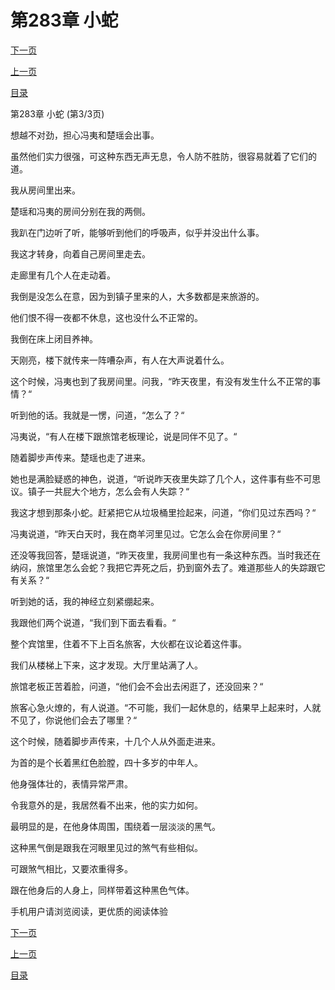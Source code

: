 <h1>第283章    小蛇</h1>
            <div><p><a href="./0849_%E7%AC%AC284%E7%AB%A0_%E7%BE%8A%E7%9A%AE.md">下一页</a></p><p><a href="./0847_%E7%AC%AC283%E7%AB%A0_%E5%B0%8F%E8%9B%87.md">上一页</a></p><p><a href="../">目录</a></p></div>
            <div><p>第283章    小蛇 (第3/3页)</p><p>想越不对劲，担心冯夷和楚瑶会出事。</p><p>虽然他们实力很强，可这种东西无声无息，令人防不胜防，很容易就着了它们的道。</p><p>我从房间里出来。</p><p>楚瑶和冯夷的房间分别在我的两侧。</p><p>我趴在门边听了听，能够听到他们的呼吸声，似乎并没出什么事。</p><p>我这才转身，向着自己房间里走去。</p><p>走廊里有几个人在走动着。</p><p>我倒是没怎么在意，因为到镇子里来的人，大多数都是来旅游的。</p><p>他们恨不得一夜都不休息，这也没什么不正常的。</p><p>我倒在床上闭目养神。</p><p>天刚亮，楼下就传来一阵嘈杂声，有人在大声说着什么。</p><p>这个时候，冯夷也到了我房间里。问我，“昨天夜里，有没有发生什么不正常的事情？“</p><p>听到他的话。我就是一愣，问道，“怎么了？“</p><p>冯夷说，“有人在楼下跟旅馆老板理论，说是同伴不见了。“</p><p>随着脚步声传来。楚瑶也走了进来。</p><p>她也是满脸疑惑的神色，说道，“听说昨天夜里失踪了几个人，这件事有些不可思议。镇子一共屁大个地方，怎么会有人失踪？“</p><p>我这才想到那条小蛇。赶紧把它从垃圾桶里捡起来，问道，“你们见过东西吗？“</p><p>冯夷说道，“昨天白天时，我在商羊河里见过。它怎么会在你房间里？“</p><p>还没等我回答，楚瑶说道，“昨天夜里，我房间里也有一条这种东西。当时我还在纳闷，旅馆里怎么会蛇？我把它弄死之后，扔到窗外去了。难道那些人的失踪跟它有关系？“</p><p>听到她的话，我的神经立刻紧绷起来。</p><p>我跟他们两个说道，“我们到下面去看看。“</p><p>整个宾馆里，住着不下上百名旅客，大伙都在议论着这件事。</p><p>我们从楼梯上下来，这才发现。大厅里站满了人。</p><p>旅馆老板正苦着脸，问道，“他们会不会出去闲逛了，还没回来？“</p><p>旅客心急火燎的，有人说道。“不可能，我们一起休息的，结果早上起来时，人就不见了，你说他们会去了哪里？“</p><p>这个时候，随着脚步声传来，十几个人从外面走进来。</p><p>为首的是个长着黑红色脸膛，四十多岁的中年人。</p><p>他身强体壮的，表情异常严肃。</p><p>令我意外的是，我居然看不出来，他的实力如何。</p><p>最明显的是，在他身体周围，围绕着一层淡淡的黑气。</p><p>这种黑气倒是跟我在河眼里见过的煞气有些相似。</p><p>可跟煞气相比，又要浓重得多。</p><p>跟在他身后的人身上，同样带着这种黑色气体。</p><p>手机用户请浏览阅读，更优质的阅读体验</p></div>
            <div><p><a href="./0849_%E7%AC%AC284%E7%AB%A0_%E7%BE%8A%E7%9A%AE.md">下一页</a></p><p><a href="./0847_%E7%AC%AC283%E7%AB%A0_%E5%B0%8F%E8%9B%87.md">上一页</a></p><p><a href="../">目录</a></p></div>